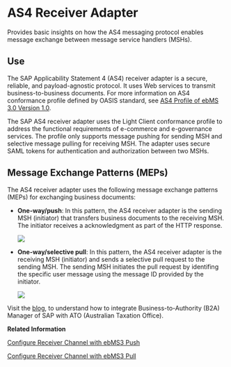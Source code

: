 <!-- loio3a2fde8f52cf4ac38770eb843d3b3943 -->

# AS4 Receiver Adapter

Provides basic insights on how the AS4 messaging protocol enables message exchange between message service handlers \(MSHs\).



<a name="loio3a2fde8f52cf4ac38770eb843d3b3943__section_pfdb_p2n_kvd_sfb"/>

## Use

The SAP Applicability Statement 4 \(AS4\) receiver adapter is a secure, reliable, and payload-agnostic protocol. It uses Web services to transmit business-to-business documents. For more information on AS4 conformance profile defined by OASIS standard, see [AS4 Profile of ebMS 3.0 Version 1.0](http://docs.oasis-open.org/ebxml-msg/ebms/v3.0/profiles/AS4-profile/v1.0/AS4-profile-v1.0.html).

The SAP AS4 receiver adapter uses the Light Client conformance profile to address the functional requirements of e-commerce and e-governance services. The profile only supports message pushing for sending MSH and selective message pulling for receiving MSH. The adapter uses secure SAML tokens for authentication and authorization between two MSHs.



<a name="loio3a2fde8f52cf4ac38770eb843d3b3943__section_awz_4cz_ldb"/>

## Message Exchange Patterns \(MEPs\)

The AS4 receiver adapter uses the following message exchange patterns \(MEPs\) for exchanging business documents:

-   **One-way/push**: In this pattern, the AS4 receiver adapter is the sending MSH \(initiator\) that transfers business documents to the receiving MSH. The initiator receives a acknowledgment as part of the HTTP response.

    ![](images/AS4_Push_7f5f914.png)

-   **One-way/selective pull**: In this pattern, the AS4 receiver adapter is the receiving MSH \(initiator\) and sends a selective pull request to the sending MSH. The sending MSH initiates the pull request by identifing the specific user message using the message ID provided by the initiator.

    ![](images/AS4_Pull_bfac376.png)


Visit the [blog](https://blogs.sap.com/2018/05/13/configuring-sap-as4-receiver-adapter-for-ato-integration/), to understand how to integrate Business-to-Authority \(B2A\) Manager of SAP with ATO \(Australian Taxation Office\).

**Related Information**  


[Configure Receiver Channel with ebMS3 Push](configure-receiver-channel-with-ebms3-push-449f6e9.md "Configure the AS4 receiver channel as a sending Message Service Handler (MSH) to send business documents.")

[Configure Receiver Channel with ebMS3 Pull](configure-receiver-channel-with-ebms3-pull-7cdde30.md "Configure the AS4 receiver channel as a receiving MSH to exchange business documents.")

